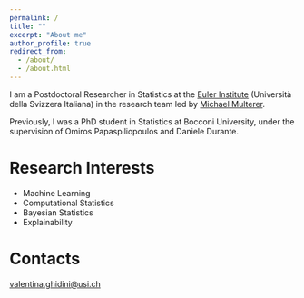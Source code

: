 ```yaml
---
permalink: /
title: ""
excerpt: "About me"
author_profile: true
redirect_from: 
  - /about/
  - /about.html
---
```


I am a Postdoctoral Researcher in Statistics at the <a href="https://www.euler.usi.ch/">Euler Institute</a> (Università della Svizzera Italiana) in the research team led by <a href="https://muchip.github.io/">Michael Multerer</a>.

Previously, I was a PhD student in Statistics at Bocconi University, under the supervision of Omiros Papaspiliopoulos and Daniele Durante.

Research Interests
======
* Machine Learning
* Computational Statistics
* Bayesian Statistics
* Explainability

Contacts
=======

valentina.ghidini@usi.ch

